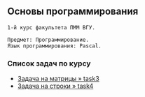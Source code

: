## Основы программирования

```
1-й курс факультета ПММ ВГУ.

Предмет: Программирование.
Язык программирования: Pascal.
```


### Список задач по курсу

- [Задача на матрицы » task3](https://github.com/amm-vsu-2015/1y1s_basic/tree/master/task3)
- [Задача на строки » task4](https://github.com/amm-vsu-2015/1y1s_basic/tree/master/task4)
